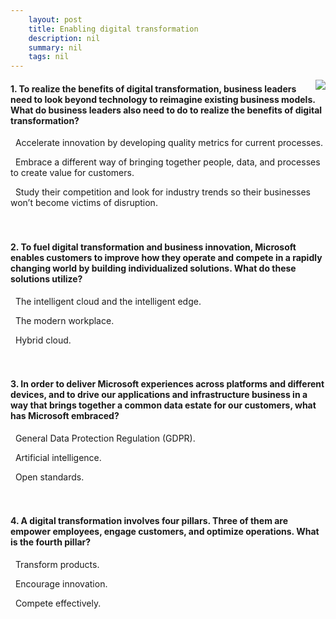 ```yaml
---
    layout: post
    title: Enabling digital transformation 
    description: nil
    summary: nil
    tags: nil
---
```



 <a target="_blank" href="https://docs.microsoft.com/en-us/learn/modules/enable-digital-transformation/6-knowledge-check/"><i class="fas fa-external-link-alt"></i> </a>
 <img align="right" src="https://docs.microsoft.com/en-us/learn/achievements/enable-digital-transformation.svg">
####  1. To realize the benefits of digital transformation, business leaders need to look beyond technology to reimagine existing business models. What do business leaders also need to do to realize the benefits of digital transformation?


<i class='far fa-square'></i> &nbsp;&nbsp;Accelerate innovation by developing quality metrics for current processes.

<i class='fas fa-check-square' style='color: Dodgerblue;'></i> &nbsp;&nbsp;Embrace a different way of bringing together people, data, and processes to create value for customers.

<i class='far fa-square'></i> &nbsp;&nbsp;Study their competition and look for industry trends so their businesses won’t become victims of disruption.
<br />
<br />
<br />

####  2. To fuel digital transformation and business innovation, Microsoft enables customers to improve how they operate and compete in a rapidly changing world by building individualized solutions.  What do these solutions utilize?


<i class='fas fa-check-square' style='color: Dodgerblue;'></i> &nbsp;&nbsp;The intelligent cloud and the intelligent edge.

<i class='far fa-square'></i> &nbsp;&nbsp;The modern workplace.

<i class='far fa-square'></i> &nbsp;&nbsp;Hybrid cloud.
<br />
<br />
<br />

####  3. In order to deliver Microsoft experiences across platforms and different devices, and to drive our applications and infrastructure business in a way that brings together a common data estate for our customers, what has Microsoft embraced?


<i class='far fa-square'></i> &nbsp;&nbsp;General Data Protection Regulation (GDPR).

<i class='far fa-square'></i> &nbsp;&nbsp;Artificial intelligence.

<i class='fas fa-check-square' style='color: Dodgerblue;'></i> &nbsp;&nbsp;Open standards.
<br />
<br />
<br />

####  4. A digital transformation involves four pillars. Three of them are empower employees, engage customers, and optimize operations. What is the fourth pillar?


<i class='fas fa-check-square' style='color: Dodgerblue;'></i> &nbsp;&nbsp;Transform products.

<i class='far fa-square'></i> &nbsp;&nbsp;Encourage innovation.

<i class='far fa-square'></i> &nbsp;&nbsp;Compete effectively.
<br />
<br />
<br />
